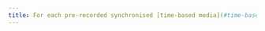 ```yaml
---
title: For each pre-recorded synchronised [time-based media](#time-based-media-audio-video-and-synchronised) with synchronised [captions](#captions-media-object), are these captions relevant?
---
```

